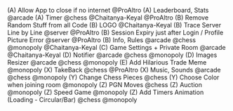 (A) Allow App to close if no internet @ProAltro
(A) Leaderboard, Stats @arcade
(A) Timer @chess @Chaitanya-Keyal @ProAltro
(B) Remove Random Stuff from all Code
(B) LOGO @Chaitanya-Keyal
(B) Trace Server Line by Line @server @ProAltro
(B) Session Expiry just after Login / Profile Picture Error @server @ProAltro
(B) Info, Rules @arcade @chess @monopoly @Chaitanya-Keyal
(C) Game Settings + Private Room @arcade @Chaitanya-Keyal
(D) Notifier @arcade @chess @monopoly
(D) Images Resizer @arcade @chess @monopoly
(E) Add Hilarious Trade Meme @monopoly
(X) TakeBack @chess @ProAltro
(X) Music, Sounds @arcade @chess @monopoly
(Y) Change Chess Pieces @chess
(Y) Choose Color when joining room @monopoly
(Z) PGN Moves @chess
(Z) Auction @monopoly
(Z) Speed Game @monopoly
(Z) Add Timers Animation (Loading - Circular/Bar) @chess @monopoly
